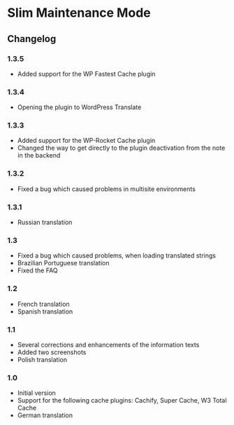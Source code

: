 # Slim Maintenance Mode
## Changelog
### 1.3.5
* Added support for the WP Fastest Cache plugin

### 1.3.4
* Opening the plugin to WordPress Translate

### 1.3.3
* Added support for the WP-Rocket Cache plugin
* Changed the way to get directly to the plugin deactivation from the note in the backend

### 1.3.2
* Fixed a bug which caused problems in multisite environments

### 1.3.1
* Russian translation

### 1.3
* Fixed a bug which caused problems, when loading translated strings
* Brazilian Portuguese translation
* Fixed the FAQ

### 1.2
* French translation
* Spanish translation

### 1.1
* Several corrections and enhancements of the information texts
* Added two screenshots
* Polish translation

### 1.0
* Initial version
* Support for the following cache plugins: Cachify, Super Cache, W3 Total Cache
* German translation
